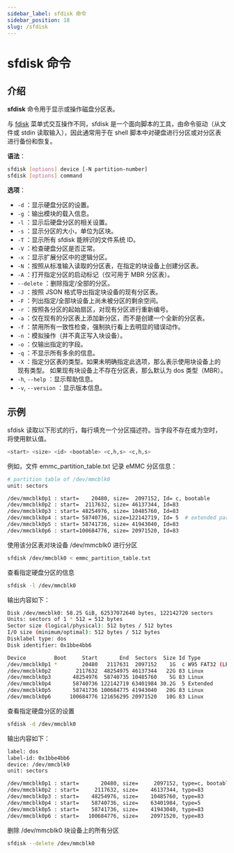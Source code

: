 ```yaml
---
sidebar_label: sfdisk 命令
sidebar_position: 18
slug: /sfdisk
---
```


# sfdisk 命令



## 介绍

**sfdisk** 命令用于显示或操作磁盘分区表。

与 [fdisk](/linux-command/fdisk) 菜单式交互操作不同，sfdisk 是一个面向脚本的工具，由命令驱动（从文件或 stdin 读取输入），因此通常用于在 shell 脚本中对硬盘进行分区或对分区表进行备份和恢复。

**语法**：

```bash
sfdisk [options] device [-N partition-number]
sfdisk [options] command
```

**选项**：

- `-d` ：显示硬盘分区的设置。
- `-g` ：输出模块的载入信息。
- `-l` ：显示后硬盘分区的相关设置。
- `-s` ：显示分区的大小，单位为区块。
- `-T` ：显示所有 sfdisk 能辨识的文件系统 ID。
- `-V` ：检查硬盘分区是否正常。
- `-x` ：显示扩展分区中的逻辑分区。
- `-N` ：按照从标准输入读取的分区表，在指定的块设备上创建分区表。
- `-A` ：打开指定分区的启动标记（仅可用于 MBR 分区表）。
- `--delete` ：删除指定/全部的分区。
- `-J` ：按照 JSON 格式导出指定块设备的现有分区表。
- `-F` ：列出指定/全部块设备上尚未被分区的剩余空间。
- `-r` ：按照各分区的起始扇区，对现有分区进行重新编号。
- `-a` ：仅在现有的分区表上添加新分区，而不是创建一个全新的分区表。
- `-f` ：禁用所有一致性检查，强制执行看上去明显的错误动作。
- `-n` ：模拟操作（并不真正写入块设备）。
- `-o` ：仅输出指定的字段。
- `-q` ：不显示所有多余的信息。
- `-X` ：指定分区表的类型。如果未明确指定此选项，那么表示使用块设备上的现有类型。 如果现有块设备上不存在分区表，那么默认为 dos 类型（MBR）。
- `-h`, `--help` ：显示帮助信息。
- `-v`, `--version` ：显示版本信息。



## 示例

sfdisk 读取以下形式的行，每行填充一个分区描述符。当字段不存在或为空时，将使用默认值。

```bash
<start> <size> <id> <bootable> <c,h,s> <c,h,s>
```

例如，文件 emmc_partition_table.txt 记录 eMMC 分区信息：

```bash
# partition table of /dev/mmcblk0
unit: sectors

/dev/mmcblk0p1 : start=    20480, size=  2097152, Id= c, bootable
/dev/mmcblk0p2 : start=  2117632, size= 46137344, Id=83
/dev/mmcblk0p3 : start= 48254976, size= 10485760, Id=83
/dev/mmcblk0p4 : start= 58740736, size=122142719, Id= 5  # extended partition
/dev/mmcblk0p5 : start= 58741736, size= 41943040, Id=83
/dev/mmcblk0p6 : start=100684776, size= 20971520, Id=83
```

使用该分区表对块设备 /dev/mmcblk0 进行分区

```bash
sfdisk /dev/mmcblk0 < emmc_partition_table.txt
```

查看指定硬盘分区的信息

```bash
sfdisk -l /dev/mmcblk0
```

输出内容如下：

```bash
Disk /dev/mmcblk0: 58.25 GiB, 62537072640 bytes, 122142720 sectors
Units: sectors of 1 * 512 = 512 bytes
Sector size (logical/physical): 512 bytes / 512 bytes
I/O size (minimum/optimal): 512 bytes / 512 bytes
Disklabel type: dos
Disk identifier: 0x1bbe4bb6

Device         Boot     Start       End  Sectors  Size Id Type
/dev/mmcblk0p1 *        20480   2117631  2097152    1G  c W95 FAT32 (LBA)
/dev/mmcblk0p2        2117632  48254975 46137344   22G 83 Linux
/dev/mmcblk0p3       48254976  58740735 10485760    5G 83 Linux
/dev/mmcblk0p4       58740736 122142719 63401984 30.2G  5 Extended
/dev/mmcblk0p5       58741736 100684775 41943040   20G 83 Linux
/dev/mmcblk0p6      100684776 121656295 20971520   10G 83 Linux
```

查看指定硬盘分区的设置

```bash
sfdisk -d /dev/mmcblk0
```

输出内容如下：

```bash
label: dos
label-id: 0x1bbe4bb6
device: /dev/mmcblk0
unit: sectors

/dev/mmcblk0p1 : start=       20480, size=     2097152, type=c, bootable
/dev/mmcblk0p2 : start=     2117632, size=    46137344, type=83
/dev/mmcblk0p3 : start=    48254976, size=    10485760, type=83
/dev/mmcblk0p4 : start=    58740736, size=    63401984, type=5
/dev/mmcblk0p5 : start=    58741736, size=    41943040, type=83
/dev/mmcblk0p6 : start=   100684776, size=    20971520, type=83
```

删除 /dev/mmcblk0 块设备上的所有分区

```bash
sfdisk --delete /dev/mmcblk0
```

